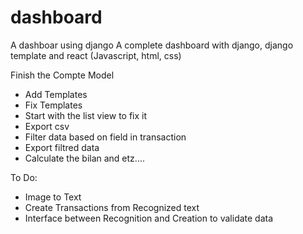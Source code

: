 # dashboard
A dashboar using django
A complete dashboard with django, django template and react (Javascript, html, css)

Finish the Compte Model
- Add Templates
- Fix Templates
- Start with the list view to fix it
- Export csv
- Filter data based on field in transaction
- Export filtred data
- Calculate the bilan and etz....


To Do:
- Image to Text
- Create Transactions from Recognized text
- Interface between Recognition and Creation to validate data
